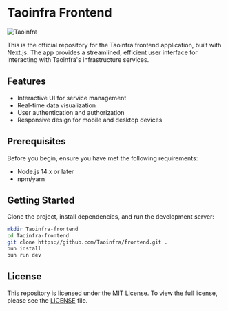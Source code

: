 # Taoinfra Frontend

![Taoinfra](https://res.cloudinary.com/dkpry5cup/image/upload/f_auto,q_auto/bszcjfghdtcygdm6fnnp)

This is the official repository for the Taoinfra frontend application, built with Next.js. The app provides a streamlined, efficient user interface for interacting with Taoinfra's infrastructure services.

## Features

- Interactive UI for service management
- Real-time data visualization
- User authentication and authorization
- Responsive design for mobile and desktop devices

## Prerequisites

Before you begin, ensure you have met the following requirements:
- Node.js 14.x or later
- npm/yarn

## Getting Started

Clone the project, install dependencies, and run the development server:

```bash
mkdir Taoinfra-frontend
cd Taoinfra-frontend
git clone https://github.com/Taoinfra/frontend.git .
bun install
bun run dev
```

## License

This repository is licensed under the MIT License. To view the full license, please see the [LICENSE](LICENSE) file.
